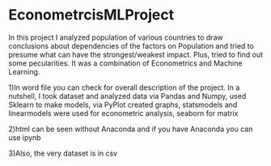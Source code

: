 # EconometrcisMLProject
In this project I analyzed population of various countries to draw conclusions about dependencies of the factors on Population 
and tried to presume what can have the strongest/weakest impact. Plus, tried to find out some pecularities.
It was a combination of Econometrics and Machine Learning.

1)In word file you can check for overall description of the project. 
In a nutshell, I took dataset and analyzed data via Pandas and Numpy, used Sklearn to make models, 
via PyPlot created graphs, statsmodels and linearmodels were used for econometric analysis, seaborn for matrix

2)html can be seen without Anaconda and if you have Anaconda you can use ipynb

3)Also, the very dataset is in csv

